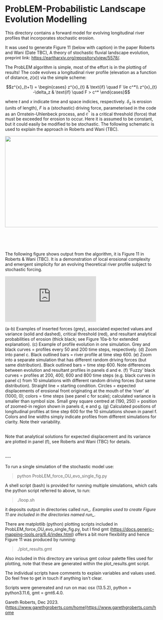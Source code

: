 # ProbLEM-Probabilistic Landscape Evolution Modelling

This directory contains a forward model for evolving longitudinal river profiles that incorporates stochastic erosion.  

It was used to generate Figure 11 (below with caption) in the paper Roberts and Wani (Date TBC), A theory of stochastic fluvial landscape evolution, preprint link: https://eartharxiv.org/repository/view/5578/. 

The ProbLEM algorithm is simple, most of the effort is in the plotting of results! The code evolves a longitudinal river profile (elevation as a function of distance, $`z(x)`$) via the simple scheme:

```math
z^{x}_{t+1} = 
	\begin{cases}
		z^{x}_{t}	& \text{if} \quad F \le c^*\\
		z^{x}_{t} -\delta_z	& \text{if} \quad F > c^*
	\end{cases}
```
where $`t`$ and $`x`$ indicate time and space indicies, respectively. $\delta_z$ is erosion (units of length), $F$ is a (stochastic) driving force, parameterised in the code as an Ornstein-Uhlenbeck process, and $c^*$ is a critical threshold (force) that must be exceeded for erosion to occur. Here it is assumed to be constant, but it could easily be modified to be stochastic.  The following schematic is used to explain the approach in Roberts and Wani (TBC). 

<p align="center">
<img src="https://github.com/garethgroberts/ProbLEM/assets/11752321/bc55b160-3a1e-4cf4-8cfd-0f8adc5b1a69" width="650" height="300" />
</p>

<br/>
<br/>
<br/>

The following figure shows output from the algorithm, it is Figure 11 in Roberts & Wani (TBC). It is a demonstration of local erosional complexity and emergent simplicity for an evolving theoretical river profile subject to stochastic forcing. 

![alt_text](https://github.com/garethgroberts/ProbLEM/files/13598650/rivevo_ou_staged.pdf)

(a-b) Examples of inserted forces (grey), associated expected values and variance (solid and dashed), critical threshold (red), and resultant analytical probabilities of erosion (thick black; see Figure 10a-b for extended explanation). (c) Example of profile evolution in one simulation. Grey and black curves = profiles every 50 and 200 time steps, respectively. (d) Zoom into panel c. Black outlined bars = river profile at time step 600. (e) Zoom into a separate simulation that has different random driving forces (but same distribution). Black outlined bars = time step 600. Note differences between evolution and resultant profiles in panels d and e. (f) ‘Fuzzy’ black curves = profiles at 200, 400, 600 and 800 time steps (e.g. black curves in panel c) from 10 simulations with different random driving forces (but same distribution). Straight line = starting condition. Circles = expected displacements of erosional front originating at the mouth of the ‘river’ at (1000, 0); colors = time steps (see panel c for scale); calculated variance is smaller than symbol size. Small grey square centred at (190, 250) = position of zoomed-in region shown in panels d, e and g. (g) Calculated positions of longitudinal profiles at time step 600 for the 10 simulations shown in panel f. Colors and line widths simply indicate profiles from different simulations for clarity. Note their variability.

<br/>
Note that analytical solutions for expected displacement and its variance are plotted in panel (f), see Roberts and Wani (TBC) for details. 
<br/>
<br/>
<br/>
---

To run a single simulation of the stochastic model use:

> python ProbLEM_force_OU_evo_single_fig.py

A shell script (bash) is provided for running multiple simulations, which calls the python script referred to above, to run:

> ./loop.sh

it deposits output in directories called run_*. Examples used to create Figure 11 are included in the directories named run_*.

There are matplotlib (python) plotting scripts included in ProbLEM_force_OU_evo_single_fig.py, but I find gmt (https://docs.generic-mapping-tools.org/6.4/index.html) offers a bit more flexibility and hence Figure 11 was produced by running:

> ./plot_results.gmt

Also included in this directory are various gmt colour palette files used for plotting, note that these are generated within the plot_results.gmt script. 

The individual scripts have comments to explain variables and values used. Do feel free to get in touch if anything isn't clear. 

Scripts were genereated and run on mac osx (13.5.2), python = python3.11.6, gmt = gmt6.4.0.  

Gareth Roberts, Dec 2023. 
(https://www.garethgroberts.com/home)https://www.garethgroberts.com/home

